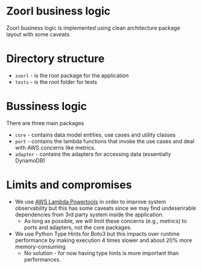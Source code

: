 # Zoorl business logic 

Zoorl business logic is implemented using clean architecture package layout with some caveats.

# Directory structure
- `zoorl` - is the root package for the application
- `tests` - is the root folder for tests

# Bussiness logic

There are three main packages
- `core` - contains data model entities, use cases and utility classes
- `port` - contains the lambda functions that invoke the use cases and deal with AWS concerns like metrics. 
- `adapter` - contains the adapters for accessing data (essentially DynamoDB)

# Limits and compromises

- We use [AWS Lambda Powertools]() in order to improve system observability but this has some caveats 
since we may find undeserirable dependencies from 3rd party system inside the application. 
  - As long as possible, we will limit these concerns (e.g., metrics) to ports and adapters, not the core packages.
- We use Python Type Hints for Boto3 but this impacts over runtime performance by making execution 4 times slower 
  and about 20% more memory-consuming
  - No solution - for now having type hints is more important than performances.
  